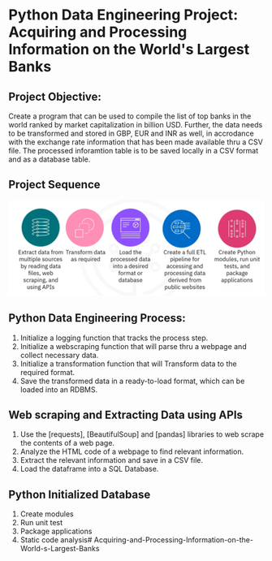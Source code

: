 # Python Data Engineering Project: Acquiring and Processing Information on the World's Largest Banks

## Project Objective:

Create a program that can be used to compile the list of top banks in the world ranked by market capitalization in billion USD. Further, the data needs to be transformed and stored in GBP, EUR and INR as well, in accrodance with the exchange rate information that has been made available thru a CSV file. The processed inforamtion table is to be saved locally in a CSV format and as a database table.

## Project Sequence 
<img src="Project_sequence.png">

## Python Data Engineering Process:

1. Initialize a logging function that tracks the process step.
2. Initialize a webscraping function that will parse thru a webpage and collect necessary data.
3. Initialize a transformation function that will Transform data to the required format.
4. Save the transformed data in a ready-to-load format, which can be loaded into an RDBMS.

## Web scraping and Extracting Data using APIs

1. Use the [requests], [BeautifulSoup] and [pandas] libraries to web scrape the contents of a web page.
2. Analyze the HTML code of a webpage to find relevant information.
3. Extract the relevant information and save in a CSV file.
4. Load the dataframe into a SQL Database.

## Python Initialized Database

1. Create modules
2. Run unit test 
3. Package applications
4. Static code analysis# Acquiring-and-Processing-Information-on-the-World-s-Largest-Banks
